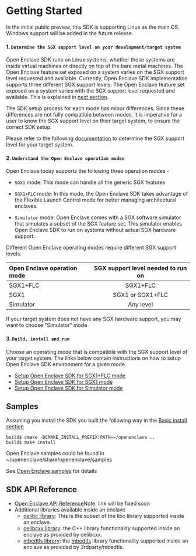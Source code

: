 Getting Started 
===============

In the initial public preview, this SDK is supporting Linux as the main OS. Windows support will be added in the future release.

#### 1. `Determine the SGX support level on your development/target system`

Open Enclave SDK runs on Linux systems, whether those systems are inside virtual machines or directly on top of the bare metal machines.
The Open Enclave feature set exposed on a system varies on the SGX support level requested and available.
Currently, Open Enclave SDK implementation supports three different SGX support levels. The Open Enclave feature set exposed on a system varies with the SGX support level requested and available. This is explained in [next section](GettingStarted.md#2-understand-the-open-enclave-operation-modes). 

The SDK setup process for each mode has minor differences. Since these differences are not fully compatible between modes, it is imperative for a user to know the SGX support level on thier target system, to ensure the correct SDK setup.  

Please refer to the following [documentation](SGXSupportLevel.md) to determine the SGX support level for your target system. 

#### 2. `Understand the Open Enclave operation modes`

  Open Enclave today supports the following three operation modes -

   - `SGX1` mode: This mode can handle all the generic SGX features

   - `SGX1+FLC` mode: In this mode, the Open Enclave SDK takes advantage of the Flexible Launch Control mode for 
                      better managing architectural enclaves.

   - `Simulator` mode: Open Enclave comes with a SGX software simulator that simulates a subset of the 
                       SGX feature set. This simulator enables Open Enclave SDK to run on systems without 
                       actual SGX hardware support.

   Different Open Enclave operating modes require different SGX support levels.

   | Open Enclave operation mode|  SGX support level needed to run on |
   |:---------------------------|:-----------------------------------:|
   | SGX1+FLC                   | SGX1+FLC                            |
   | SGX1                       | SGX1 or SGX1+FLC                    |
   | Simulator                  | Any level                           |
   
   If your target system does not have any SGX hardware support, you may want to choose "Simulator" mode 
       
#### 3. `Build, install and run`

   Choose an operating mode that is compatible with the SGX support level of your target system.
   The links below contain instructions on how to setup Open Enclave SDK environment for a given mode.

  - [Setup Open Enclave SDK for SGX1+FLC mode](SGX1FLCGettingStarted.md)   
  - [Setup Open Enclave SDK for SGX1 mode](SGX1GettingStarted.md)
  - [Setup Open Enclave SDK for Simulator mode](SimulatorGettingStarted.md)
   
Samples
-------------------------------

Assuming you install the SDK you built the following way in the [Basic install section](InstallInfo.md#basic-install)

    build$ cmake -DCMAKE_INSTALL_PREFIX:PATH=~/openenclave ..
    build$ make install

Open Enclave samples could be found in ~/openenclave/share/openenclave/samples

See [Open Enclave samples](sampedocs/README.md) for details

  
    
SDK API Reference
-------------------------------
- [Open Enclave API Reference](https://microsoft.github.io/openenclave)Note: link will be fixed soon
- Additional libraries available inside an enclave
  - [oelibc library](../LibcSupport.md): This is the subset of the libc library supported inside an enclave.
  - [oelibcxx library](../LibcxxSupport.md): the C++ library functionality supported inside an enclave as 
                        provided by oelibcxx.
  - [mbedtls library](../MbedtlsSupport.md): the [mbedtls](https://tls.mbed.org/) library functionality supported inside an
    enclave as provided by 3rdparty/mbedtls.


